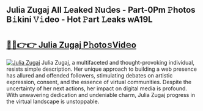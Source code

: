 ## Julia Zugaj All 𝙻eaked 𝙽u𝚍es - Part-0Pm 𝙿hotos B𝚒kini 𝚅𝚒deo - Hot 𝙿art 𝙻eaks wA19L

# <h2><a href="http://ld74r7c.urlbe.top/?page=Julia+Zugaj">🔗🔗👉👉 Julia Zugaj P𝚑oto𝚜Vid𝚎o</a></h2>

[![Julia Zugaj](https://i.imgur.com/eBuTRDB.gif)](http://ld74r7c.urlbe.top/?page=Julia+Zugaj)
Julia Zugaj, a multifaceted and thought-provoking individual, resists simple description. Her unique approach to building a web presence has allured and offended followers, stimulating debates on artistic expression, consent, and the essence of virtual communities. Despite the uncertainty of her next actions, her impact on digital media is profound. With unwavering dedication and undeniable charm, Julia Zugaj progress in the virtual landscape is unstoppable.
